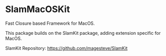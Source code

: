 # SlamMacOSKit

Fast Closure based Framework for MacOS.

This package builds on the SlamKit package, adding extension specific for MacOS.

SlamKit Repository: https://github.com/magesteve/SlamKit
